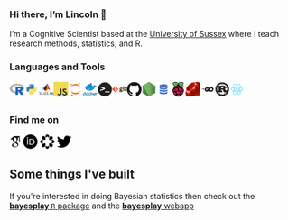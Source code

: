 ### Hi there, I’m Lincoln 👋

I’m a Cognitive Scientist based at the [University of
Sussex](https://profiles.sussex.ac.uk/p488921-lincoln-colling) where I
teach research methods, statistics, and R. <br />

### Languages and Tools
<p>
<img align="left" alt="HTML5" width="26px" src="https://raw.githubusercontent.com/github/explore/80688e429a7d4ef2fca1e82350fe8e3517d3494d/topics/r/r.png" />
<img align="left" alt="Visual Studio Code" width="26px" src="https://raw.githubusercontent.com/github/explore/80688e429a7d4ef2fca1e82350fe8e3517d3494d/topics/python/python.png" />
<img align="left" alt="HTML5" width="26px" src="https://raw.githubusercontent.com/github/explore/80688e429a7d4ef2fca1e82350fe8e3517d3494d/topics/matlab/matlab.png" />
<img align="left" alt="JavaScript" width="26px" src="https://raw.githubusercontent.com/github/explore/80688e429a7d4ef2fca1e82350fe8e3517d3494d/topics/javascript/javascript.png" />
<img align="left" alt="HTML5" width="26px" src="https://raw.githubusercontent.com/github/explore/80688e429a7d4ef2fca1e82350fe8e3517d3494d/topics/jupyter-notebook/jupyter-notebook.png" />

<img align="left" alt="HTML5" width="26px" src="https://raw.githubusercontent.com/github/explore/80688e429a7d4ef2fca1e82350fe8e3517d3494d/topics/docker/docker.png" />
<img align="left" alt="HTML5" width="26px" src="https://raw.githubusercontent.com/github/explore/80688e429a7d4ef2fca1e82350fe8e3517d3494d/topics/terminal/terminal.png" />
<img align="left" alt="Git" width="26px" src="https://raw.githubusercontent.com/github/explore/80688e429a7d4ef2fca1e82350fe8e3517d3494d/topics/git/git.png" />
<img align="left" alt="GitHub" width="26px" src="https://raw.githubusercontent.com/github/explore/78df643247d429f6cc873026c0622819ad797942/topics/github/github.png" />

<img align="left" alt="Node.js" width="26px" src="https://raw.githubusercontent.com/github/explore/80688e429a7d4ef2fca1e82350fe8e3517d3494d/topics/nodejs/nodejs.png" />
<img align="left" alt="SQL" width="26px" src="https://raw.githubusercontent.com/github/explore/80688e429a7d4ef2fca1e82350fe8e3517d3494d/topics/sql/sql.png" />

<img align="left" alt="Raspberry PI" width="26px" src="https://raw.githubusercontent.com/github/explore/80688e429a7d4ef2fca1e82350fe8e3517d3494d/topics/raspberry-pi/raspberry-pi.png" />

<img align="left" alt="Ruby" width="26px" src="https://github.com/github/explore/raw/main/topics/ruby/ruby.png" />

<img align="left" alt="Go" width="26px" src="https://github.com/github/explore/raw/main/topics/go/go.png" />

<img align="left" alt="Rust" width="26px" src="https://github.com/github/explore/raw/main/topics/rust/rust.png" />

<img align="left" alt="React" width="26px" src="https://github.com/github/explore/raw/main/topics/react/react.png" />
</p>

<br />
<br />

### Find me on
<p>
<a href="https://scholar.google.com/citations?user=lgZOQkUAAAAJ"><img alt="Google Scholar" src="./scholar.png" style="height:26px" /></a>
<a href="https://twitter.com/lincoln81"><img alt="twitter" src="./twitter.png" style="height:26px" /></a>
<a href="https://orcid.org/0000-0002-3572-7758"><img alt="orcid" src="./orcid.png" style="height:26px" /></a>
<a href="https://osf.io/v96gc"><img alt="osf" src="./osf.png" style="height:26px" /></a>
</p>

## Some things I've built

If you're interested in doing Bayesian statistics then check out the
[**bayesplay** `R` package](https://bayesplay.github.io/bayesplay/) and the
[**bayesplay** webapp](https://bayesplay.colling.net.nz/)
